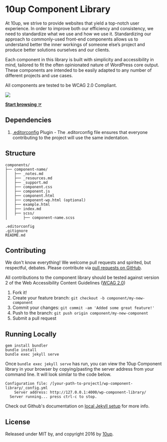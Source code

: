 10up Component Library
=====================

At 10up, we strive to provide websites that yield a top-notch user experience. In order to improve both our efficiency and consistency, we need to standardize what we use and how we use it. Standardizing our approach to commonly-used front-end components allows us to understand better the inner workings of someone else’s project and produce better solutions ourselves and our clients.

Each component in this library is built with simplicity and accessibility in mind, tailored to fit the often opinionated nature of WordPress core output. These components are intended to be easily adapted to any number of different projects and use cases.

All components are tested to be WCAG 2.0 Compliant.

<a href="http://10up.com/contact/"><img src="https://10updotcom-wpengine.s3.amazonaws.com/uploads/2016/08/10up_github_banner-2.png"></a>

**[Start browsing ☞](https://10up.github.io/wp-component-library/)**

## Dependencies

1. [.editorconfig](http://editorconfig.org/) Plugin - The .editorconfig file ensures that everyone contributing to the project will use the same indentation.

## Structure

```
components/
├── component-name/
│   ├── _notes.md
│   ├── _resources.md
│   ├── _support.md
│   ├── component.css
│   ├── component.js
│   ├── component.html
│   ├── component-wp.html (optional)
│   ├── example.html
│   ├── index.md
│   ├── scss/
│       ├── component-name.scss

.editorconfig
.gitignore
README.md
```

## Contributing

We don't know everything! We welcome pull requests and spirited, but respectful, debates. Please contribute via [pull requests on GitHub](https://github.com/10up/component-library/pulls).

All contributions to the component library should be tested against version 2 of the Web Accessibility Content Guidelines ([WCAG 2.0](https://www.w3.org/WAI/WCAG20/glance/))

1. Fork it!
2. Create your feature branch: `git checkout -b component/my-new-component`
3. Commit your changes: `git commit -am 'Added some great feature!'`
4. Push to the branch: `git push origin component/my-new-component`
5. Submit a pull request

## Running Locally

```
gem install bundler
bundle install
bundle exec jekyll serve
```

Once `bundle exec jekyll serve` has run, you can view the 10up Component library in your browser by copying/pasting the server address from your command line. It will look similar to the code below.

```
Configuration file: /[your-path-to-project]/wp-component-library/_config.yml
    Server address: http://127.0.0.1:4000/wp-component-library/
  Server running... press ctrl-c to stop.
```

Check out Github's documentation on [local Jekyll setup](https://help.github.com/articles/setting-up-your-github-pages-site-locally-with-jekyll/#step-4-build-your-local-jekyll-site) for more info.

## License

Released under MIT by, and copyright 2016 by [10up](http://10up.com).
